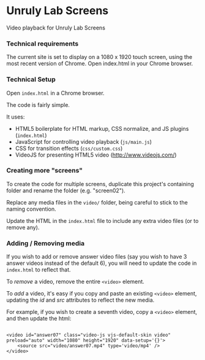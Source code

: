 # Unruly Lab Screens
Video playback for Unruly Lab Screens

### Technical requirements

The current site is set to display on a 1080 x 1920 touch screen, using the most recent version of Chrome. Open index.html in your Chrome browser.

### Technical Setup

Open <code>index.html</code> in a Chrome browser.

The code is fairly simple. 

It uses: 

- HTML5 boilerplate for HTML markup, CSS normalize, and JS plugins (<code>index.html</code>)
- JavaScript for controlling video playback (<code>js/main.js</code>)
- CSS for transition effects (<code>css/custom.css</code>)
- VideoJS for presenting HTML5 video (http://www.videojs.com/)

### Creating more "screens"

To create the code for multiple screens, duplicate this project's containing folder and rename the folder (e.g. "screen02").

Replace any media files in the <code>video/</code> folder, being careful to stick to the naming convention.

Update the HTML in the <code>index.html</code> file to include any extra video files (or to remove any).

### Adding / Removing media

If you wish to add or remove answer video files (say you wish to have 3 answer videos instead of the default 6), you will need to update the code in <code>index.html</code> to reflect that.

To *remove* a video, remove the entire <code>&lt;video&gt;</code> element.

To *add* a video, it's easy if you copy and paste an existing <code>&lt;video&gt;</code> element, updating the *id* and *src* attributes to reflect the new media.

For example, if you wish to create a seventh video, copy a <code>&lt;video&gt;</code> element, and then update the html:

<pre><code>
&lt;video id="answer07" class="video-js vjs-default-skin video"  preload="auto" width="1080" height="1920" data-setup='{}'&gt;
    &lt;source src="video/answer07.mp4" type='video/mp4' /&gt;
&lt;/video&gt;
</pre></code>